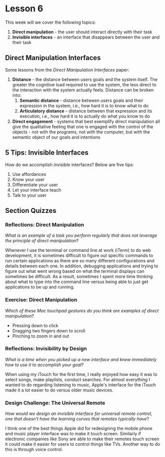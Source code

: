 # Lesson 6

This week will we cover the following topics:

1. **Direct manipulation** - the user should interact directly with their task
2. **Invisible interfaces** - an interface that disappears between the user and their task

## Direct Manipulation Interfaces

Some lessons from the _Direct Manipulation Interfaces_ paper:

1. **Distance** - the distance between users goals and the system itself. The greater the cognitive load required to use the system, the less direct to the interaction with the system actually feels. Distance can be broken into:
   1. **Semantic distance** - distance between users goals and their expression in the system, i.e., how hard it is to know what to do
   2. **Articulatory distance** - distance between that expression and its execution, i.e., how hard it is to actually do what you know to do
2. **Direct engagement** - systems that best exemplify direct manipulation all give the qualitative feeling that one is engaged with the control of the objects - not with the programs, not with the computer, but with the semantic object of our goals and intentions

## 5 Tips: Invisible Interfaces

How do we accomplish invisible interfaces? Below are five tips:

1. Use affordances
2. Know your user
3. Differentiate your user
4. Let your interface teach
5. Talk to your user

## Section Quizzes

### Reflections: Direct Manipulation

_What is an example of a task you perform regularly that does not leverage the principle of direct manipulation_?

Whenever I use the terminal or command line at work (iTerm) to do web development, it is sometimes difficult to figure out specific commands to run certain applications as there are so many different configurations and details between each one. In addition, debugging applications and trying to figure out what went wrong based on what the terminal displays can sometimes be difficult. As a result, sometimes I spent more time thinking about what to type into the command line versus being able to just get applications to be up and running.

### Exercise: Direct Manipulation

_Which of these Mac touchpad gestures do you think are examples of direct manipulation_?

- Pressing down to click
- Dragging two fingers down to scroll
- Pinching to zoom in and out

### Reflections: Invisibility by Design

_What is a time when you picked up a new interface and knew immediately how to use it to accomplish your goal_?

When using my iTouch for the first time, I really enjoyed how easy it was to select songs, make playlists, conduct searches. For almost everything I wanted to do regarding listening to music, Apple's interface for the iTouch made it a lot easier to do versus older music devices.

### Design Challenge: The Universal Remote

_How would we design an invisible interface for universal remote control, one that doesn't have the learning curves that remotes typically have_?

I think one of the best things Apple did for redesigning the mobile phone and music player interface was to make it touch screen. Similarly if electronic companies like Sony are able to make their remotes touch screen it could make it easier for users to control things like TVs. Another way to do this is through voice control.
